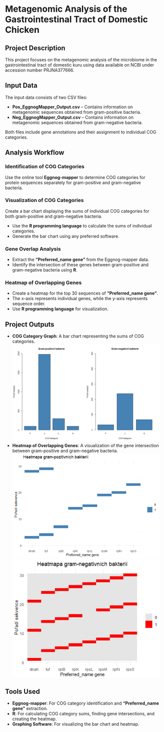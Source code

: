 # Metagenomic Analysis of the Gastrointestinal Tract of Domestic Chicken

## Project Description

This project focuses on the metagenomic analysis of the microbiome in the gastrointestinal tract of domestic kuru using data available on NCBI under accession number PRJNA377666.

## Input Data

The input data consists of two CSV files:

- **Pos_EggnogMapper_Output.csv** – Contains information on metagenomic sequences obtained from gram-positive bacteria.
- **Neg_EggnogMapper_Output.csv** – Contains information on metagenomic sequences obtained from gram-negative bacteria.

Both files include gene annotations and their assignment to individual COG categories.

## Analysis Workflow

### Identification of COG Categories

Use the online tool **Eggnog-mapper** to determine COG categories for protein sequences separately for gram-positive and gram-negative bacteria.

### Visualization of COG Categories

Create a bar chart displaying the sums of individual COG categories for both gram-positive and gram-negative bacteria.

- Use the **R programming language** to calculate the sums of individual categories.
- Generate the bar chart using any preferred software.

### Gene Overlap Analysis

- Extract the **“Preferred_name gene”** from the Eggnog-mapper data.
- Identify the intersection of these genes between gram-positive and gram-negative bacteria using **R**.

### Heatmap of Overlapping Genes

- Create a heatmap for the top 30 sequences of **“Preferred_name gene”**.
- The x-axis represents individual genes, while the y-axis represents sequence order.
- Use **R programming language** for visualization.

## Project Outputs

- **COG Category Graph**: A bar chart representing the sums of COG categories.
  ![Cog Category](images/COG_category.png)
- **Heatmap of Overlapping Genes**: A visualization of the gene intersection between gram-positive and gram-negative bacteria.
  ![Heatmap](images/heat_map_GP.png)
  ![Heatmap](images/heat_map_GN.jpeg)

  

## Tools Used

- **Eggnog-mapper**: For COG category identification and **“Preferred_name gene”** extraction.
- **R**: For calculating COG category sums, finding gene intersections, and creating the heatmap.
- **Graphing Software**: For visualizing the bar chart and heatmap.
